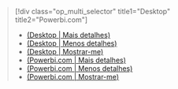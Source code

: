 > [!div class="op_multi_selector" title1="Desktop" title2="Powerbi.com"]
> * [(Desktop | Mais detalhes)](../power-bi-custom-visuals-use.md)
> * [(Desktop | Menos detalhes)](../powerbi-custom-visuals-use-less.md)
> * [(Desktop | Mostrar-me)](../powerbi-custom-visuals-add-to-report-vid.md)
> * [(Powerbi.com | Mais detalhes)](../power-bi-report-add-custom-visual.md)
> * [(Powerbi.com | Menos detalhes)](../powerbi-custom-visuals-add-to-report-less.md)
> * [(Powerbi.com | Mostrar-me)](../powerbi-custom-visuals-add-to-report-vid.md)
> 
> 


